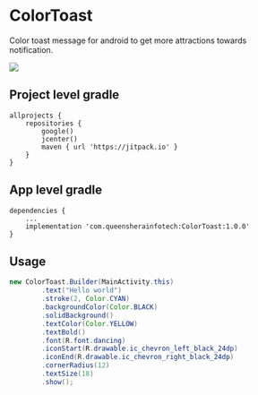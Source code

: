 # ColorToast
Color toast message for android to get more attractions towards notification.

[![](https://jitpack.io/v/com.queensherainfotech/ColorToast.svg)](https://jitpack.io/#com.queensherainfotech/ColorToast)

Project level gradle
------
```
allprojects {
    repositories {
        google()
        jcenter()
        maven { url 'https://jitpack.io' }
    }
}
```


App level gradle
------
```
dependencies {
    ...
    implementation 'com.queensherainfotech:ColorToast:1.0.0'
}
```

Usage
-----
```java
new ColorToast.Builder(MainActivity.this)
        .text("Hello world")
        .stroke(2, Color.CYAN)
        .backgroundColor(Color.BLACK)
        .solidBackground()
        .textColor(Color.YELLOW)
        .textBold()
        .font(R.font.dancing)
        .iconStart(R.drawable.ic_chevron_left_black_24dp)
        .iconEnd(R.drawable.ic_chevron_right_black_24dp)
        .cornerRadius(12)
        .textSize(18)
        .show();
```
